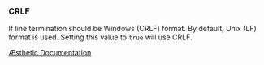### CRLF

If line termination should be Windows (CRLF) format. By default, Unix (LF) format is used. Setting this value to `true` will use CRLF.

[Æsthetic Documentation](https://æsthetic.dev/rules/global/crlf)
